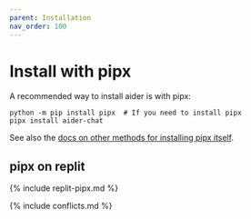 ```yaml
---
parent: Installation
nav_order: 100
---
```


# Install with pipx

A recommended way to install aider is with pipx:

```
python -m pip install pipx  # If you need to install pipx
pipx install aider-chat
```

See also the 
[docs on other methods for installing pipx itself](https://pipx.pypa.io/stable/installation/).


## pipx on replit

{% include replit-pipx.md %}


{% include conflicts.md %}
